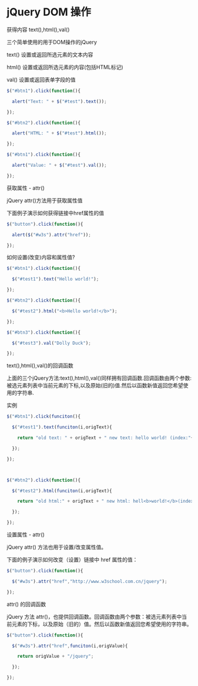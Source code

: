 # jQuery DOM 操作

获得内容 text(),html(),val()

三个简单使用的用于DOM操作的jQuery

text() 设置或返回所选元素的文本内容

html() 设置或返回所选元素的内容(包括HTML标记)

val()  设置或返回表单字段的值

```javascript
$("#btn1").click(function(){

  alert("Text: " + $("#test").text());

});

$("#btn2").click(function(){

  alert("HTML: " + $("#test").html());

});

$("#btn1").click(function(){

  alert("Value: " + $("#test").val());

});
```



获取属性 - attr()

jQuery attr()方法用于获取属性值

下面例子演示如何获得链接中href属性的值

```javascript
$("button").click(function(){

  alert($("#w3s").attr("href"));

});
```

如何设置(改变)内容和属性值?

```javascript
$("#btn1").click(function(){

  $("#test1").text("Hello world!");

});

$("#btn2").click(function(){

  $("#test2").html("<b>Hello world!</b>");

});

$("#btn3").click(function(){

  $("#test3").val("Dolly Duck");

});
```



text(),html(),val()的回调函数

上面的三个jQuery方法:text(),html(),val()同样拥有回调函数.回调函数由两个参数:被选元素列表中当前元素的下标,以及原始(旧的)值.然后以函数新值返回您希望使用的字符串.

实例

```javascript
$("#btn1").click(funciton(){

  $("#test1").text(funciton(i,origText){

    return "old text: " + origText + " new text: hello world! (index:"+i+")";

  });

});



$("#btn2").click(function(){

  $("#test2").html(funciton(i,origText){

    return "old html:" + origText + " new html: hell<b>world!</b>(index: " + i + ")";

  });

});
```



设置属性 - attr()

jQuery attr() 方法也用于设置/改变属性值。

下面的例子演示如何改变（设置）链接中 href 属性的值：

```javascript
$("button").click(function(){

  $("#w3s").attr("href","http://www.w3school.com.cn/jquery");

});
```



attr() 的回调函数

jQuery 方法 attr()，也提供回调函数。回调函数由两个参数：被选元素列表中当前元素的下标，以及原始（旧的）值。然后以函数新值返回您希望使用的字符串。

```javascript
$("button").click(function(){

  $("#w3s").attr("href",funciton(i,origValue){

    return origValue + "/jquery";

  });

});
```

